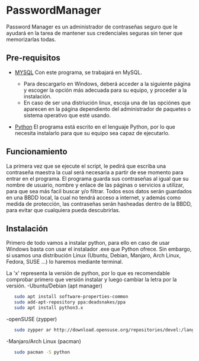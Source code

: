 # PasswordManager
 Password Manager es un administrador de contraseñas seguro que le ayudará en la tarea de mantener sus credenciales seguras sin tener que memorizarlas todas.

  ## Pre-requisitos
   - [MYSQL] Con este programa, se trabajará en MySQL.
      * Para descargarlo en Windows, deberá acceder a la siguiente página y escoger la opción más adecuada para su equipo, y proceder a la instalación.
      * En caso de ser una distriución linux, escoja una de las opciónes que aparecen en la página dependiento del administrador de paquetes o sistema operativo que esté usando. 

   - [Python] El programa está escrito en el lenguaje Python, por lo que necesita instalarlo para que su equipo sea capaz de ejecutarlo.
 ## Funcionamiento
   La primera vez que se ejecute el script, le pedirá que escriba una contraseña maestra la cual será necesaria a partir de ese momento para entrar en el programa. 
   El programa guarda sus contraseñas al igual que su nombre de usuario, nombre y enlace de las páginas o servicios a utilizar, para que sea más facil buscar y/o filtrar.
   Todos esos datos serán guardados en una BBDD local, la cual no tendrá acceso a internet, y además como medida de protección, las contraseñas serán hasheadas dentro de la BBDD, para evitar que cualquiera pueda descubrirlas.
 ## Instalación
   Primero de todo vamos a instalar python, para ello en caso de usar Windows basta con usar el instalador .exe que Python ofrece.
   Sin embargo, si usamos una distribución Linux (Ubuntu, Debian, Manjaro, Arch Linux, Fedora, SUSE ...) lo haremos mediante terminal.
   
   La 'x' representa la versión de python, por lo que es recomendable comprobar primero que versión instalar y luego cambiar la letra por la versión.
   -Ubuntu/Debian (apt manager)
   ```sh
      sudo apt install software-properties-common
      sudo add-apt-repository ppa:deadsnakes/ppa
      sudo apt install python3.x
   ```
  -openSUSE (zypper)
   ```sh
      sudo zypper ar http://download.opensuse.org/repositories/devel:/languages:/python:/Factory/openSUSE_12.2/devel:languages:python:Factory.repo
   ```
   -Manjaro/Arch Linux (pacman)
   ```sh
      sudo pacman -S python
   ```


[MYSQL]: <https://dev.mysql.com/downloads/mysql/>
[Python]: <https://www.python.org/downloads/>